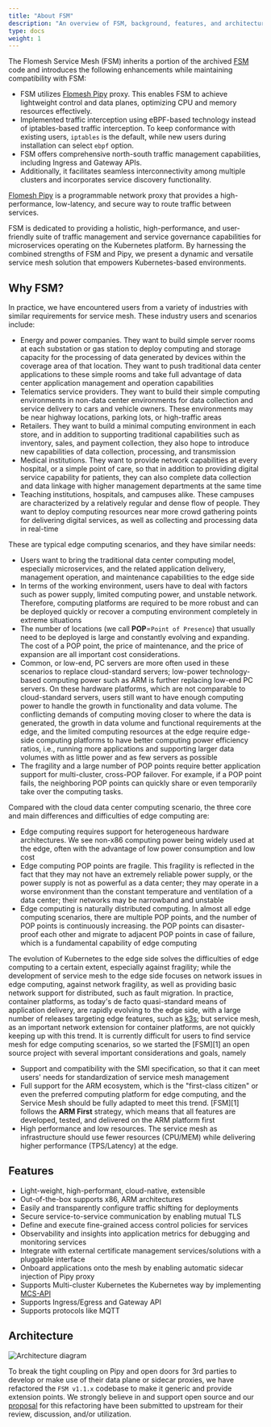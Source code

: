 ```yaml
---
title: "About FSM"
description: "An overview of FSM, background, features, and architecture"
type: docs
weight: 1
---
```


The Flomesh Service Mesh (FSM) inherits a portion of the archived [FSM](https://github.com/flomesh-io/fsm) code and introduces the following enhancements while maintaining compatibility with FSM:

* FSM utilizes [Flomesh Pipy](https://github.com/flomesh-io/pipy) proxy. This enables FSM to achieve lightweight control and data planes, optimizing CPU and memory resources effectively.
* Implemented traffic interception using eBPF-based technology instead of iptables-based traffic interception. To keep conformance with existing users, `iptables` is the default, while new users during installation can select `ebpf` option.
* FSM offers comprehensive north-south traffic management capabilities, including Ingress and Gateway APIs.
* Additionally, it facilitates seamless interconnectivity among multiple clusters and incorporates service discovery functionality.

[Flomesh Pipy](https://flomesh.io/pipy) is a programmable network proxy that provides a high-performance, low-latency, and secure way to route traffic between services.

FSM is dedicated to providing a holistic, high-performance, and user-friendly suite of traffic management and service governance capabilities for microservices operating on the Kubernetes platform. By harnessing the combined strengths of FSM and Pipy, we present a dynamic and versatile service mesh solution that empowers Kubernetes-based environments.


## Why FSM?

In practice, we have encountered users from a variety of industries with similar requirements for service mesh. These industry users and scenarios include:

* Energy and power companies. They want to build simple server rooms at each substation or gas station to deploy computing and storage capacity for the processing of data generated by devices within the coverage area of that location. They want to push traditional data center applications to these simple rooms and take full advantage of data center application management and operation capabilities
* Telematics service providers. They want to build their simple computing environments in non-data center environments for data collection and service delivery to cars and vehicle owners. These environments may be near highway locations, parking lots, or high-traffic areas
* Retailers. They want to build a minimal computing environment in each store, and in addition to supporting traditional capabilities such as inventory, sales, and payment collection, they also hope to introduce new capabilities of data collection, processing, and transmission
* Medical institutions. They want to provide network capabilities at every hospital, or a simple point of care, so that in addition to providing digital service capability for patients, they can also complete data collection and data linkage with higher management departments at the same time
* Teaching institutions, hospitals, and campuses alike. These campuses are characterized by a relatively regular and dense flow of people. They want to deploy computing resources near more crowd gathering points for delivering digital services, as well as collecting and processing data in real-time

These are typical edge computing scenarios, and they have similar needs:

* Users want to bring the traditional data center computing model, especially microservices, and the related application delivery, management operation, and maintenance capabilities to the edge side
* In terms of the working environment, users have to deal with factors such as power supply, limited computing power, and unstable network. Therefore, computing platforms are required to be more robust and can be deployed quickly or recover a computing environment completely in extreme situations
* The number of locations (we call **POP**=`Point of Presence`) that usually need to be deployed is large and constantly evolving and expanding. The cost of a POP point, the price of maintenance, and the price of expansion are all important cost considerations.
* Common, or low-end, PC servers are more often used in these scenarios to replace cloud-standard servers; low-power technology-based computing power such as ARM is further replacing low-end PC servers. On these hardware platforms, which are not comparable to cloud-standard servers, users still want to have enough computing power to handle the growth in functionality and data volume. The conflicting demands of computing moving closer to where the data is generated, the growth in data volume and functional requirements at the edge, and the limited computing resources at the edge require edge-side computing platforms to have better computing power efficiency ratios, i.e., running more applications and supporting larger data volumes with as little power and as few servers as possible
* The fragility and a large number of POP points require better application support for multi-cluster, cross-POP failover. For example, if a POP point fails, the neighboring POP points can quickly share or even temporarily take over the computing tasks.

Compared with the cloud data center computing scenario, the three core and main differences and difficulties of edge computing are:

* Edge computing requires support for heterogeneous hardware architectures. We see non-x86 computing power being widely used at the edge, often with the advantage of low power consumption and low cost
* Edge computing POP points are fragile. This fragility is reflected in the fact that they may not have an extremely reliable power supply, or the power supply is not as powerful as a data center; they may operate in a worse environment than the constant temperature and ventilation of a data center; their networks may be narrowband and unstable
* Edge computing is naturally distributed computing. In almost all edge computing scenarios, there are multiple POP points, and the number of POP points is continuously increasing. the POP points can disaster-proof each other and migrate to adjacent POP points in case of failure, which is a fundamental capability of edge computing


The evolution of Kubernetes to the edge side solves the difficulties of edge computing to a certain extent, especially against fragility; while the development of service mesh to the edge side focuses on network issues in edge computing, against network fragility, as well as providing basic network support for distributed, such as fault migration. In practice, container platforms, as today's de facto quasi-standard means of application delivery, are rapidly evolving to the edge side,  with a large number of releases targeting edge features, such as [k3s](https://k3s.io); but service mesh, as an important network extension for container platforms, are not quickly keeping up with this trend. It is currently difficult for users to find service mesh for edge computing scenarios, so we started the [FSM][1] an open source project with several important considerations and goals, namely

* Support and compatibility with the SMI specification, so that it can meet users' needs for standardization of service mesh management
* Full support for the ARM ecosystem, which is the "first-class citizen" or even the preferred computing platform for edge computing, and the Service Mesh should be fully adapted to meet this trend. [FSM][1] follows the **ARM First** strategy, which means that all features are developed, tested, and delivered on the ARM platform first
* High performance and low resources. The service mesh as infrastructure should use fewer resources (CPU/MEM) while delivering higher performance (TPS/Latency) at the edge.

## Features

* Light-weight, high-performant, cloud-native, extensible
* Out-of-the-box supports x86, ARM architectures
* Easily and transparently configure traffic shifting for deployments
* Secure service-to-service communication by enabling mutual TLS
* Define and execute fine-grained access control policies for services
* Observability and insights into application metrics for debugging and monitoring services
* Integrate with external certificate management services/solutions with a pluggable interface
* Onboard applications onto the mesh by enabling automatic sidecar injection of Pipy proxy
* Supports Multi-cluster Kubernetes the Kubernetes way by implementing [MCS-API](https://github.com/kubernetes-sigs/mcs-api)
* Supports Ingress/Egress and Gateway API
* Supports protocols like MQTT


## Architecture

![Architecture diagram](/images/fsm-architecture.png)

To break the tight coupling on Pipy and open doors for 3rd parties to develop or make use of their data plane or sidecar proxies, we have refactored the `FSM v1.1.x` codebase to make it generic and provide extension points. We strongly believe in and support open source and our [proposal](https://github.com/flomesh-io/fsm/issues/4874) for this refactoring have been submitted to upstream for their review, discussion, and/or utilization.
